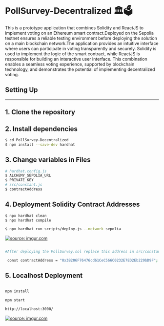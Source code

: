 # PollSurvey-Decentralized 🏛️🗳️

This is a prototype application that combines Solidity and ReactJS to implement voting on an Ethereum smart contract.Deployed on the Sepolia testnet ensures a reliable testing environment before deploying the solution on a main blockchain network.The application provides an intuitive interface where users can participate in voting transparently and securely. Solidity is used to implement the logic of the smart contract, while ReactJS is responsible for building an interactive user interface. This combination enables a seamless voting experience, supported by blockchain technology, and demonstrates the potential of implementing decentralized voting. 


## Setting Up
---
## 1. Clone the repository

## 2. Install dependencies

```bash
$ cd PollSurvey-Decentralized
$ npm install --save-dev hardhat
```
## 3. Change variables in Files
```bash
# hardhat.config.js
$ ALCHEMY_SEPOLIA_URL
$ PRIVATE_KEY
# src/constant.js
$ contractAddress
```
## 4. Deployment Solidity Contract Addresses
```bash
$ npx hardhat clean
$ npx hardhat compile
```
``` bash
$ npx hardhat run scripts/deploy.js --network sepolia
```
<a href="https://imgur.com/ck43qiu"><img src="https://i.imgur.com/ck43qiu.gif" title="source: imgur.com" /></a>

``` bash

#After deploying the PollSurvey.sol replace this address in src/constant.js file with the variable:

 const contractAddress = "0x3B206F76476cd61CeC566C0232E7ED2Eb229bD9F";

```

## 5. Localhost Deployment

``` bash

npm install 

npm start 

http://localhost:3000/

```
<a href="https://imgur.com/iRnVZhH"><img src="https://i.imgur.com/iRnVZhH.gif" title="source: imgur.com" /></a>





































